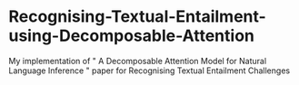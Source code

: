 # Recognising-Textual-Entailment-using-Decomposable-Attention
My implementation of  " A Decomposable Attention Model for Natural Language Inference " paper  for Recognising Textual Entailment Challenges
